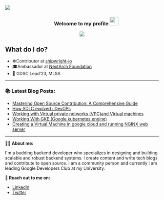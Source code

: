 <!-- ![download](https://user-images.githubusercontent.com/86051118/219541058-2333a156-367a-4a4a-83d7-082176d96d96.png) -->
<div>
<img align="center" src="https://i.imgur.com/4ASafy0.png">
</div>

<h3 align="center">
  &nbsp;&nbsp;&nbsp;&nbsp;&nbsp;&nbsp;&nbsp;Welcome to my profile
  <img src="https://media.giphy.com/media/hvRJCLFzcasrR4ia7z/giphy.gif" width="28">
</h3>

<!-- Typing SVG by DenverCoder1 - https://github.com/DenverCoder1/readme-typing-svg -->
<p align="center">
<!--   <a href="https://github.com/DenverCoder1/readme-typing-svg"> -->
    <img src="https://readme-typing-svg.herokuapp.com?color=E22FE4&width=380&height=45&lines=Open-Source+Enthusiast;Always+Learning+New+Things;Empowering+Others;Nice+To+Meet+You+...&center=true"></a>

</p>

<!-- Badges template - https://github.com/badges/shields -->

## What do I do?

- ☸️Contributor at [shipwright-io](https://shipwright.io/) 
- ‍🎓Ambassador at [NextArch Foundation](https://nextarch.io/)
- 🚩 GDSC Lead'23, MLSA

---


### 📚 Latest Blog Posts:
  <!-- BLOG-POST-LIST:START -->
- [Mastering Open Source Contribution: A Comprehensive Guide](https://blogbyadarsh.hashnode.dev/mastering-open-source-contribution-a-comprehensive-guide)
- [How SDLC evolved : DevOPs](https://blogbyadarsh.hashnode.dev/how-sdlc-evolved-devops)
- [Working with Virtual private networks &lpar;VPC&rpar;and Virtual machines](https://blogbyadarsh.hashnode.dev/working-with-virtual-private-networks-vpcand-virtual-machines)
- [Working With GKE &lpar;Google kubernetes engine&rpar;](https://blogbyadarsh.hashnode.dev/working-with-gke-google-kubernetes-engine)
- [Creating a Virtual Machine in google cloud and running NGINX web server](https://blogbyadarsh.hashnode.dev/creating-a-virtual-machine-in-google-cloud-and-running-nginx-web-server)
<!-- BLOG-POST-LIST:END -->
  
  ---
 

<!--  -->
**👨‍💻 About me:**

I'm a budding backend developer who specializes in designing and building scalable and robust backend systems. I create content and write tech blogs and contribute to open source. I am a community person and currently I am leading Google Developers Club at my University.

**🔗 Reach out to me on:**

- [LinkedIn](https://www.linkedin.com/in/adarsh-jaiss/)
- [Twitter](https://twitter.com/twtadarsh)
